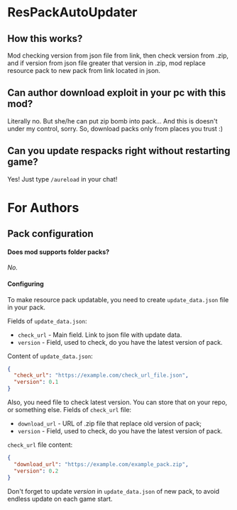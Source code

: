 # ResPackAutoUpdater

## How this works?
Mod checking version from json file from link, then check version from .zip, and if version from json file greater that version in .zip, mod replace resource pack to new pack from link located in json.

## Can author download exploit in your pc with this mod?
Literally no. But she/he can put zip bomb into pack... And this is doesn't under my control, sorry. So, download packs only from places you trust :)

## Can you update respacks right without restarting game?
Yes! Just type `/aureload` in your chat!

# For Authors
## Pack configuration
#### Does mod supports folder packs?
*No.*

#### Configuring
To make resource pack updatable, you need to create `update_data.json` file in your pack.

Fields of `update_data.json`:
* `check_url` - Main field. Link to json file with update data.
* `version` - Field, used to check, do you have the latest version of pack.

Content of `update_data.json`:
```json
{
  "check_url": "https://example.com/check_url_file.json",
  "version": 0.1
}
```
Also, you need file to check latest version. You can store that on your repo, or something else.
Fields of `check_url` file:
* `download_url` - URL of .zip file that replace old version of pack;
* `version` - Field, used to check, do you have the latest version of pack.

`check_url` file content:
```json
{
  "download_url": "https://example.com/example_pack.zip",
  "version": 0.2
}
```
Don't forget to update *version* in `update_data.json` of new pack, to avoid endless update on each game start.
